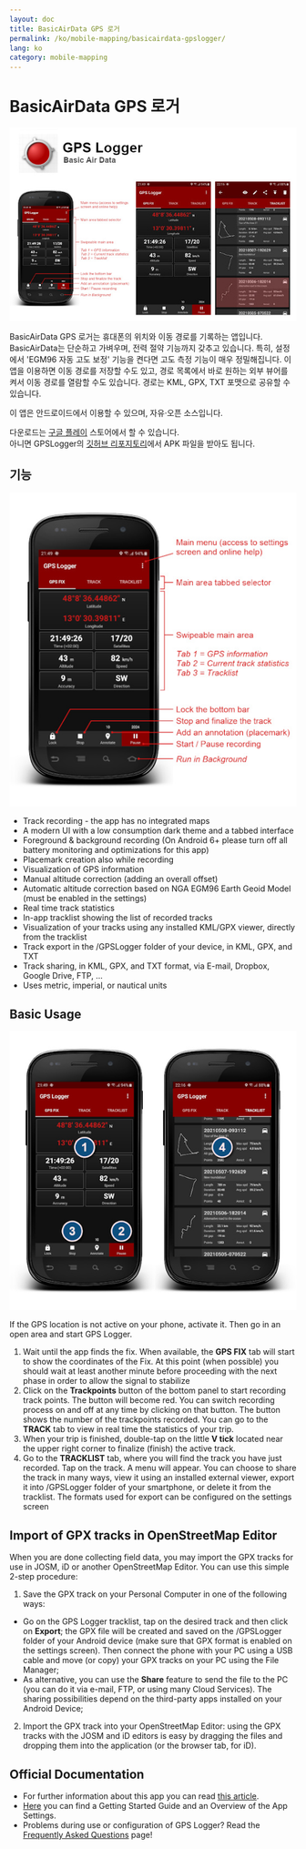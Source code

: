 ```yaml
---
layout: doc
title: BasicAirData GPS 로거
permalink: /ko/mobile-mapping/basicairdata-gpslogger/
lang: ko
category: mobile-mapping
---
```



BasicAirData GPS 로거
=======================

![BasicAirData-GPSLogger-002][]

BasicAirData GPS 로거는 휴대폰의 위치와 이동 경로를 기록하는 앱입니다. BasicAirData는 단순하고 가벼우며, 전력 절약 기능까지 갖추고 있습니다. 특히, 설정에서 'EGM96 자동 고도 보정' 기능을 켠다면 고도 측정 기능이 매우 정밀해집니다. 이 앱을 이용하면 이동 경로를 저장할 수도 있고, 경로 목록에서 바로 원하는 외부 뷰어를 켜서 이동 경로를 열람할 수도 있습니다. 경로는 KML, GPX, TXT 포맷으로 공유할 수 있습니다.

이 앱은 안드로이드에서 이용할 수 있으며, 자유·오픈 소스입니다.

다운로드는 [구글 플레이](https://play.google.com/store/apps/details?id=eu.basicairdata.graziano.gpslogger) 스토어에서 할 수 있습니다.<br>
아니면 GPSLogger의 [깃허브 리포지토리](https://github.com/BasicAirData/GPSLogger/tree/master/apk)에서 APK 파일을 받아도 됩니다.

기능
--------

![BasicAirData-GPSLogger-000][]

* Track recording - the app has no integrated maps
* A modern UI with a low consumption dark theme and a tabbed interface
* Foreground & background recording (On Android 6+ please turn off all battery monitoring and optimizations for this app)
* Placemark creation also while recording
* Visualization of GPS information
* Manual altitude correction (adding an overall offset)
* Automatic altitude correction based on NGA EGM96 Earth Geoid Model (must be enabled in the settings)
* Real time track statistics
* In-app tracklist showing the list of recorded tracks
* Visualization of your tracks using any installed KML/GPX viewer, directly from the tracklist
* Track export in the /GPSLogger folder of your device, in KML, GPX, and TXT
* Track sharing, in KML, GPX, and TXT format, via E-mail, Dropbox, Google Drive, FTP, ...
* Uses metric, imperial, or nautical units

Basic Usage
-----------

![BasicAirData-GPSLogger-001][]

If the GPS location is not active on your phone, activate it. Then go in an open area and start GPS Logger.

1. Wait until the app finds the fix. When available, the __GPS FIX__ tab will start to show the coordinates of the Fix. At this point (when possible) you should wait at least another minute before proceeding with the next phase in order to allow the signal to stabilize
2. Click on the __Trackpoints__ button of the bottom panel to start recording track points. The button will become red. You can switch recording process on and off at any time by clicking on that button. The button shows the number of the trackpoints recorded.
You can go to the __TRACK__ tab to view in real time the statistics of your trip.
3. When your trip is finished, double-tap on the little __V tick__ located near the upper right corner to finalize (finish) the active track.
4. Go to the __TRACKLIST__ tab, where you will find the track you have just recorded. Tap on the track. A menu will appear. You can choose to share the track in many ways, view it using an installed external viewer, export it into /GPSLogger folder of your smartphone, or delete it from the tracklist. The formats used for export can be configured on the settings screen

Import of GPX tracks in OpenStreetMap Editor
--------------------------------------------

When you are done collecting field data, you may import the GPX tracks for use in JOSM, iD or another OpenStreetMap Editor.
You can use this simple 2-step procedure:

1. Save the GPX track on your Personal Computer in one of the following ways:
* Go on the GPS Logger tracklist, tap on the desired track and then click on __Export__; the GPX file will be created and saved on the /GPSLogger folder of your Android device (make sure that GPX format is enabled on the settings screen). Then connect the phone with your PC using a USB cable and move (or copy) your GPX tracks on your PC using the File Manager;
* As alternative, you can use the __Share__ feature to send the file to the PC (you can do it via e-mail, FTP, or using many Cloud Services). The sharing possibilities depend on the third-party apps installed on your Android Device;
2. Import the GPX track into your OpenStreetMap Editor: using the GPX tracks with the JOSM and iD editors is easy by dragging the files and dropping them into the application (or the browser tab, for iD).

Official Documentation
----------------------

- For further information about this app you can read [this article](http://www.basicairdata.eu/projects/android/android-gps-logger/).<br>
- [Here](http://www.basicairdata.eu/projects/android/android-gps-logger/getting-started-guide-for-gps-logger/) you can find a Getting Started Guide and an Overview of the App Settings.<br>
- Problems during use or configuration of GPS Logger? Read the [Frequently Asked Questions](https://github.com/BasicAirData/GPSLogger/blob/master/readme.md#frequently-asked-questions) page!

[BasicAirData-GPSLogger-002]:  /images/mobile-mapping/basicairdata-gpslogger_002.en.jpg
[BasicAirData-GPSLogger-000]:  /images/mobile-mapping/basicairdata-gpslogger_000.en.jpg
[BasicAirData-GPSLogger-001]:  /images/mobile-mapping/basicairdata-gpslogger_001.en.jpg